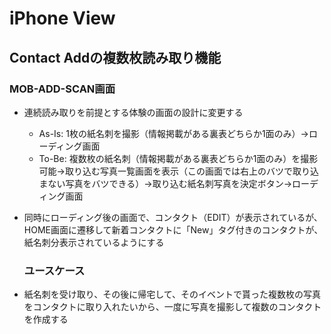 # iPhone View

## Contact Addの複数枚読み取り機能

### MOB-ADD-SCAN画面

- 連続読み取りを前提とする体験の画面の設計に変更する
  - As-Is: 1枚の紙名刺を撮影（情報掲載がある裏表どちらか1面のみ）→ローディング画面 
  - To-Be: 複数枚の紙名刺（情報掲載がある裏表どちらか1面のみ）を撮影可能→取り込む写真一覧画面を表示（この画面では右上のバツで取り込まない写真をバツできる）→取り込む紙名刺写真を決定ボタン→ローディング画面  
- 同時にローディング後の画面で、コンタクト（EDIT）が表示されているが、HOME画面に遷移して新着コンタクトに「New」タグ付きのコンタクトが、紙名刺分表示されているようにする

  ### ユースケース

- 紙名刺を受け取り、その後に帰宅して、そのイベントで貰った複数枚の写真をコンタクトに取り入れたいから、一度に写真を撮影して複数のコンタクトを作成する
